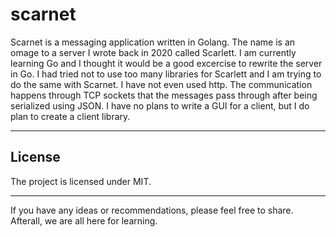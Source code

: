 # scarnet

Scarnet is a messaging application written in Golang. The name is an omage to a
server I wrote back in 2020 called Scarlett. I am currently learning Go and I
thought it would be a good excercise to rewrite the server in Go. I had tried
not to use too many libraries for Scarlett and I am trying to do the same with
Scarnet. I have not even used http. The communication happens through TCP
sockets that the messages pass through after being serialized using JSON. I have
no plans to write a GUI for a client, but I do plan to create a client library.

---

## License

The project is licensed under MIT.

---

If you have any ideas or recommendations, please feel free to share. Afterall,
we are all here for learning.
